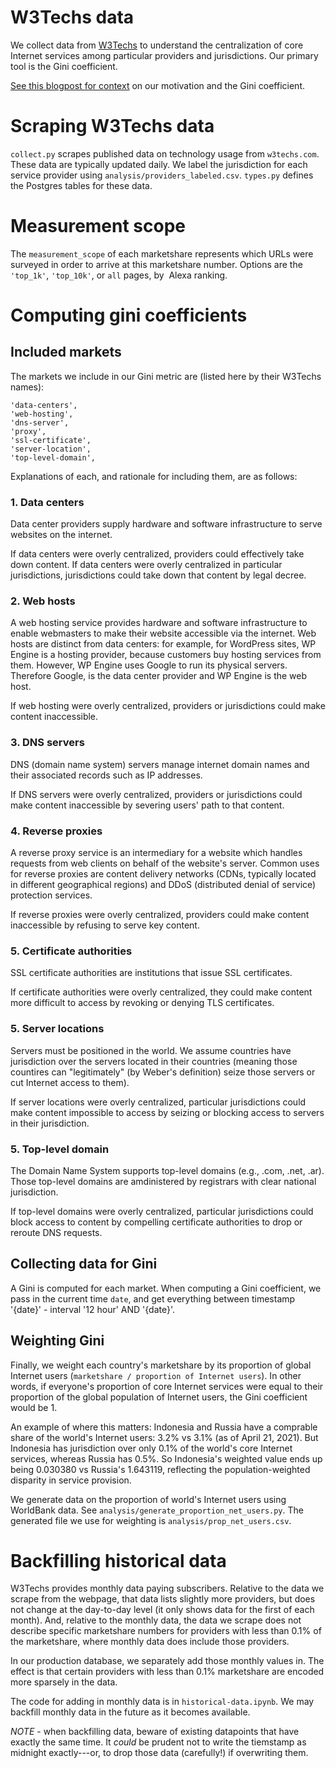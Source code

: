 # W3Techs data

We collect data from [W3Techs](https://w3techs.com/) to understand the
centralization of core Internet services among particular providers and
jurisdictions. Our primary tool is the Gini coefficient. 

[See this blogpost for
context](https://nickmerrill.substack.com/p/measuring-internet-decentralization)
on our motivation and the Gini coefficient.

# Scraping W3Techs data

`collect.py` scrapes published data on technology usage from `w3techs.com`.
These data are typically updated daily. We label the jurisdiction for each
service provider using `analysis/providers_labeled.csv`. `types.py` defines the
Postgres tables for these data.

# Measurement scope

The `measurement_scope` of each marketshare represents which URLs were surveyed
in order to arrive at this marketshare number. Options are the `'top_1k'`,
`'top_10k'`, or `all` pages, by  Alexa ranking.

# Computing gini coefficients

## Included markets

The markets we include in our Gini metric are (listed here by their W3Techs names): 

```
'data-centers', 
'web-hosting', 
'dns-server', 
'proxy', 
'ssl-certificate',
'server-location', 
'top-level-domain',
```

Explanations of each, and rationale for including them, are as follows:

### 1. Data centers
 Data center providers supply hardware and software infrastructure to serve
 websites on the internet.

 If data centers were overly centralized, providers could effectively take down
 content. If data centers were overly centralized in particular jurisdictions,
 jurisdictions could take down that content by legal decree.

### 2. Web hosts
A web hosting service provides hardware and software infrastructure to enable
webmasters to make their website accessible via the internet. Web hosts are
distinct from data centers: for example, for WordPress sites, WP Engine is a
hosting provider, because customers buy hosting services from them. However, WP
Engine uses Google to run its physical servers. Therefore Google, is the data
center provider and WP Engine is the web host.

If web hosting were overly centralized, providers or jurisdictions could make
content inaccessible.

### 3. DNS servers
DNS (domain name system) servers manage internet domain names and their
associated records such as IP addresses.

If DNS servers were overly centralized, providers or jurisdictions could make
content inaccessible by severing users' path to that content.

### 4. Reverse proxies
A reverse proxy service is an intermediary for a website which handles requests
from web clients on behalf of the website's server. Common uses for reverse
proxies are content delivery networks (CDNs, typically located in different
geographical regions) and DDoS (distributed denial of service) protection
services.

If reverse proxies were overly centralized, providers could make content
inaccessible by refusing to serve key content.

### 5. Certificate authorities
SSL certificate authorities are institutions that issue SSL certificates.

If certificate authorities were overly centralized, they could make content more
difficult to access by revoking or denying TLS certificates.

### 5. Server locations

Servers must be positioned in the world. We assume countries have jurisdiction
over the servers located in their countries (meaning those countires can
"legitimately" (by Weber's definition) seize those servers or cut Internet
access to them).

If server locations were overly centralized, particular jurisdictions could make content impossible to access by seizing or blocking access to servers in their jurisdiction.

### 5. Top-level domain

The Domain Name System supports top-level domains (e.g., .com, .net, .ar). Those top-level domains are amdinistered by registrars with clear national jurisdiction.

If top-level domains were overly centralized, particular jurisdictions could
block access to content by compelling certificate authorities to drop or reroute
DNS requests.

## Collecting data for Gini

A Gini is computed for each market. When computing a Gini coefficient, we pass
in the current time `date`, and get everything between timestamp '{date}' -
interval '12 hour' AND '{date}'.

## Weighting Gini

Finally, we weight each country's marketshare by its proportion of global
Internet users (`marketshare / proportion of Internet users`). In other words,
if everyone's proportion of core Internet services were equal to their
proportion of the global population of Internet users, the Gini coefficient
would be 1. 


An example of where this matters: Indonesia and Russia have a comprable share of
the world's Internet users: 3.2% vs 3.1% (as of April 21, 2021). But Indonesia
has jurisdiction over only 0.1% of the world's core Internet services, whereas
Russia has 0.5%. So Indonesia's weighted value ends up being 0.030380 vs
Russia's 1.643119, reflecting the population-weighted disparity in service
provision.

We generate data on the proportion of world's Internet users using WorldBank
data. See `analysis/generate_proportion_net_users.py`. The generated file we use
for weighting is `analysis/prop_net_users.csv`.

# Backfilling historical data

W3Techs provides monthly data paying subscribers. Relative to the data we scrape
from the webpage, that data lists slightly more providers, but does not change
at the day-to-day level (it only shows data for the first of each month). And,
relative to the monthly data, the data we scrape does not describe specific
marketshare numbers for providers with less than 0.1% of the marketshare, where
monthly data does include those providers.

In our production database, we separately add those monthly values in. 
The effect is that certain providers with less than 0.1% marketshare are encoded
more sparsely in the data.

The code for adding in monthly data is in `historical-data.ipynb`. We may
backfill monthly data in the future as it becomes available.

*NOTE* - when backfilling data, beware of existing datapoints that have exactly
the same time. It *could* be prudent not to write the tiemstamp as midnight
exactly---or, to drop those data (carefully!) if overwriting them.

